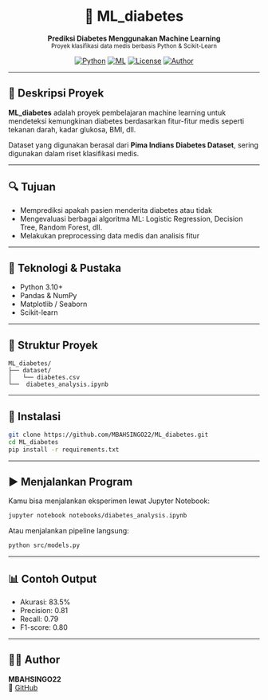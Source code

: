<h1 align="center">🧬 ML_diabetes</h1>
<p align="center">
  <b>Prediksi Diabetes Menggunakan Machine Learning</b><br>
  <sub>Proyek klasifikasi data medis berbasis Python & Scikit-Learn</sub>
</p>

<div align="center">

[![Python](https://img.shields.io/badge/Python-3.10+-blue?logo=python)](https://www.python.org/)
[![ML](https://img.shields.io/badge/Machine%20Learning-ScikitLearn-orange?logo=scikit-learn)](https://scikit-learn.org/)
[![License](https://img.shields.io/badge/License-MIT-green.svg)](LICENSE)
[![Author](https://img.shields.io/badge/Author-MBAHSINGO22-blue)](https://github.com/MBAHSINGO22)

</div>

---

## 📖 Deskripsi Proyek

**ML_diabetes** adalah proyek pembelajaran machine learning untuk mendeteksi kemungkinan diabetes berdasarkan fitur-fitur medis seperti tekanan darah, kadar glukosa, BMI, dll.

Dataset yang digunakan berasal dari **Pima Indians Diabetes Dataset**, sering digunakan dalam riset klasifikasi medis.

---

## 🔍 Tujuan

- Memprediksi apakah pasien menderita diabetes atau tidak
- Mengevaluasi berbagai algoritma ML: Logistic Regression, Decision Tree, Random Forest, dll.
- Melakukan preprocessing data medis dan analisis fitur

---

## 🧠 Teknologi & Pustaka

- Python 3.10+
- Pandas & NumPy
- Matplotlib / Seaborn
- Scikit-learn

---

## 📂 Struktur Proyek

```
ML_diabetes/
├── dataset/
│   └── diabetes.csv
└──  diabetes_analysis.ipynb
```

---

## 🚀 Instalasi

```bash
git clone https://github.com/MBAHSINGO22/ML_diabetes.git
cd ML_diabetes
pip install -r requirements.txt
```

---

## ▶️ Menjalankan Program

Kamu bisa menjalankan eksperimen lewat Jupyter Notebook:

```bash
jupyter notebook notebooks/diabetes_analysis.ipynb
```

Atau menjalankan pipeline langsung:

```bash
python src/models.py
```

---

## 📊 Contoh Output

- Akurasi: 83.5%
- Precision: 0.81
- Recall: 0.79
- F1-score: 0.80

---

## 👨‍💻 Author

**MBAHSINGO22**  
🔗 [GitHub](https://github.com/MBAHSINGO22)
